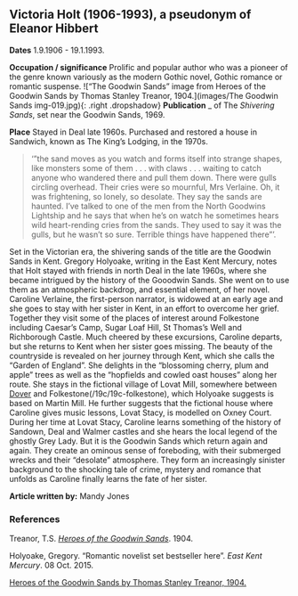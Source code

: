 <param ve-config style="article">

## Victoria Holt (1906-1993), a pseudonym of Eleanor Hibbert 

**Dates** 1.9.1906 - 19.1.1993.  

**Occupation / significance** Prolific and popular author who was a pioneer of the genre known variously as the modern Gothic novel, Gothic romance or romantic suspense. 
![“The Goodwin Sands” image from Heroes of the Goodwin Sands by Thomas Stanley Treanor, 1904.](images/The Goodwin Sands img-019.jpg){: .right .dropshadow}
**Publication** _ of The _Shivering Sands_, set near the Goodwin Sands, 1969. 

**Place** Stayed in Deal late 1960s. Purchased and restored a house in Sandwich, known as The King’s Lodging, in the 1970s. 

>‘”the sand moves as you watch and forms itself into strange shapes, like monsters some of them . . . with claws . . . waiting to catch anyone who wandered there and pull them down. There were gulls circling overhead. Their cries were so mournful, Mrs Verlaine. Oh, it was frightening, so lonely, so desolate. They say the sands are haunted. I’ve talked to one of the men from the North Goodwins Lightship and he says that when he’s on watch he sometimes hears wild heart-rending cries from the sands. They used to say it was the gulls, but he wasn’t so sure. Terrible things have happened there”’. 

Set in the Victorian era, the shivering sands of the title are the Goodwin Sands in Kent. Gregory Holyoake, writing in the East Kent Mercury, notes that Holt stayed with friends in north Deal in the late 1960s, where she became intrigued by the history of the Gooodwin Sands. She went on to use them as an atmospheric backdrop, and essential element, of her novel. Caroline Verlaine, the first-person narrator, is widowed at an early age and she goes to stay with her sister in Kent, in an effort to overcome her grief. Together they visit some of the places of interest around Folkestone including Caesar’s Camp, Sugar Loaf Hill, St Thomas’s Well and Richborough Castle. Much cheered by these excursions, Caroline departs, but she returns to Kent when her sister goes missing. The beauty of the countryside is revealed on her journey through Kent, which she calls the “Garden of England”. She delights in the “blossoming cherry, plum and apple” trees as well as the “hopfields and cowled oast houses” along her route. She stays in the fictional village of Lovat Mill, somewhere between [Dover](/dickens/19c-dover) and Folkestone(/19c/19c-folkestone), which Holyoake suggests is based on Martin Mill. He further suggests that the fictional house where Caroline gives music lessons, Lovat Stacy, is modelled on Oxney Court. During her time at Lovat Stacy, Caroline learns something of the history of Sandown, Deal and Walmer castles and she hears the local legend of the ghostly Grey Lady. But it is the Goodwin Sands which return again and again. They create an ominous sense of foreboding, with their submerged wrecks and their “desolate” atmosphere. They form an increasingly sinister background to the shocking tale of crime, mystery and romance that unfolds as Caroline finally learns the fate of her sister.   

**Article written by:** Mandy Jones

### References

Treanor, T.S. [_Heroes of the Goodwin Sands_](http://www.gutenberg.org/files/24685/24685-h/24685-h.htm#img-019). 1904.

Holyoake, Gregory. “Romantic novelist set bestseller here”. _East Kent Mercury_. 08 Oct. 2015.  

[Heroes of the Goodwin Sands by Thomas Stanley Treanor, 1904.](http://www.gutenberg.org/files/24685/24685-h/24685-h.htm)  
